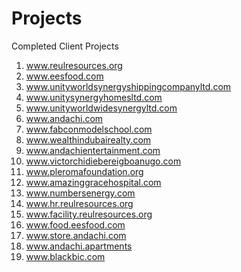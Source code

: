 # Projects
Completed Client Projects
1. www.reulresources.org
2. www.eesfood.com
3. www.unityworldsynergyshippingcompanyltd.com
4. www.unitysynergyhomesltd.com
5. www.unityworldwidesynergyltd.com
6. www.andachi.com
7. www.fabconmodelschool.com
8. www.wealthindubairealty.com
9. www.andachientertainment.com
10. www.victorchidiebereigboanugo.com
11. www.pleromafoundation.org
12. www.amazinggracehospital.com
13. www.numbersenergy.com
14. www.hr.reulresources.org
15. www.facility.reulresources.org
16. www.food.eesfood.com
17. www.store.andachi.com
18. www.andachi.apartments
19. www.blackbic.com
